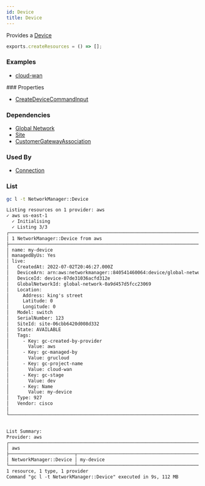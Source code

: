```yaml
---
id: Device
title: Device
---
```


Provides a [Device](https://us-west-2.console.aws.amazon.com/networkmanager/home#/networks)

```js
exports.createResources = () => [];
```

### Examples

- [cloud-wan](https://github.com/grucloud/grucloud/blob/main/examples/aws/NetworkManager/cloud-wan)

### Properties

- [CreateDeviceCommandInput](https://docs.aws.amazon.com/AWSJavaScriptSDK/v3/latest/clients/client-networkmanager/interfaces/createdevicecommandinput.html)

### Dependencies

- [Global Network](./GlobalNetwork.md)
- [Site](./Site.md)
- [CustomerGatewayAssociation](./CustomerGatewayAssociation.md)

### Used By

- [Connection](./Connection.md)

### List

```sh
gc l -t NetworkManager::Device
```

```txt
Listing resources on 1 provider: aws
✓ aws us-east-1
  ✓ Initialising
  ✓ Listing 3/3
┌────────────────────────────────────────────────────────────────────────────┐
│ 1 NetworkManager::Device from aws                                          │
├────────────────────────────────────────────────────────────────────────────┤
│ name: my-device                                                            │
│ managedByUs: Yes                                                           │
│ live:                                                                      │
│   CreatedAt: 2022-07-02T20:46:27.000Z                                      │
│   DeviceArn: arn:aws:networkmanager::840541460064:device/global-network-0… │
│   DeviceId: device-07de31036acfd312e                                       │
│   GlobalNetworkId: global-network-0a9d457d5fcc23069                        │
│   Location:                                                                │
│     Address: king's street                                                 │
│     Latitude: 0                                                            │
│     Longitude: 0                                                           │
│   Model: switch                                                            │
│   SerialNumber: 123                                                        │
│   SiteId: site-06cbb6420d008d332                                           │
│   State: AVAILABLE                                                         │
│   Tags:                                                                    │
│     - Key: gc-created-by-provider                                          │
│       Value: aws                                                           │
│     - Key: gc-managed-by                                                   │
│       Value: grucloud                                                      │
│     - Key: gc-project-name                                                 │
│       Value: cloud-wan                                                     │
│     - Key: gc-stage                                                        │
│       Value: dev                                                           │
│     - Key: Name                                                            │
│       Value: my-device                                                     │
│   Type: 927                                                                │
│   Vendor: cisco                                                            │
│                                                                            │
└────────────────────────────────────────────────────────────────────────────┘


List Summary:
Provider: aws
┌───────────────────────────────────────────────────────────────────────────┐
│ aws                                                                       │
├────────────────────────┬──────────────────────────────────────────────────┤
│ NetworkManager::Device │ my-device                                        │
└────────────────────────┴──────────────────────────────────────────────────┘
1 resource, 1 type, 1 provider
Command "gc l -t NetworkManager::Device" executed in 9s, 112 MB
```
